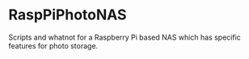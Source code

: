RaspPiPhotoNAS
==============

Scripts and whatnot for a Raspberry Pi based NAS which has specific features for photo storage.


